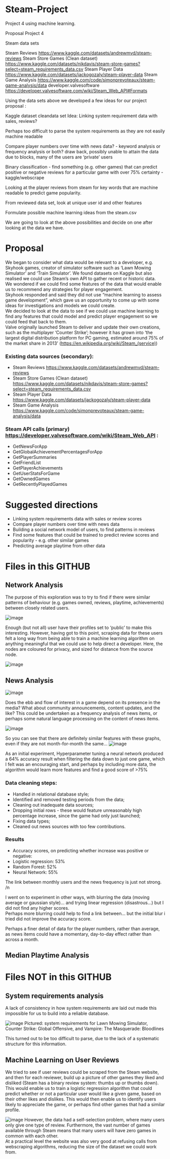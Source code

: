 # Steam-Project
Project 4 using machine learning.

Proposal Project 4

Steam data sets

Steam Reviews
https://www.kaggle.com/datasets/andrewmvd/steam-reviews
Steam Store Games (Clean dataset)
https://www.kaggle.com/datasets/nikdavis/steam-store-games?select=steam_requirements_data.csv
Steam Player Data
https://www.kaggle.com/datasets/jackogozaly/steam-player-data
Steam Game Analysis
https://www.kaggle.com/code/simonprevoteaux/steam-game-analysis/data
developer.valvesoftware
https://developer.valvesoftware.com/wiki/Steam_Web_API#Formats

Using the data sets above we developed a few ideas for our project proposal : 

Kaggle dataset cleandata set Idea: Linking system requirement data with sales, reviews? 

Perhaps too difficult to parse the system requirements as they are not easily machine readable

Compare player numbers over time with news data? - keyword analysis or frequency analysis or both?
draw back, possibly unable to attain the data due to blocks, many of the users are ‘private’ users

Binary classification - find something (e.g. other games) that can predict positive or negative reviews for a particular game with over 75% certainty - kaggle/webscrape

Looking at the player reviews from steam for key words that are machine readable to predict game popularity.

From reviewed data set, look at unique user id and other features 

Formulate possible machine learning ideas from the steam.csv 

We are going to look at the above possibilities and decide on one after looking at the data we have.

# Proposal

We began to consider what data would be relevant to a developer, e.g. Skyhook games, creator of simulator software such as ‘Lawn Mowing Simulator’ and ‘Train Simulator’.
We found datasets on Kaggle but also realised we could use Steam’s own API to gather recent or historic data.  
We wondered if we could find some features of the data that would enable us to recommend any strategies for player engagement.  
Skyhook responded and said they did not use “machine learning to assess game development”, which gave us an opportunity to come up with some ideas for investigations and models we could create.  
We decided to look at the data to see if we could use machine learning to find any features that could model and predict player engagement so we could feed that back to them.  
Valve originally launched Steam to deliver and update their own creations, such as the multiplayer ‘Counter Strike’; however it has grown into ‘the largest digital distribution platform for PC gaming, estimated around 75% of the market share in 2013’ (https://en.wikipedia.org/wiki/Steam_(service))

### Existing data sources (secondary):
* Steam Reviews https://www.kaggle.com/datasets/andrewmvd/steam-reviews 
* Steam Store Games (Clean dataset) https://www.kaggle.com/datasets/nikdavis/steam-store-games?select=steam_requirements_data.csv 
* Steam Player Data https://www.kaggle.com/datasets/jackogozaly/steam-player-data 
* Steam Game Analysis https://www.kaggle.com/code/simonprevoteaux/steam-game-analysis/data 

### Steam API calls (primary) https://developer.valvesoftware.com/wiki/Steam_Web_API :
* GetNewsForApp
* GetGlobalAchievementPercentagesForApp
* GetPlayerSummaries
* GetFriendList
* GetPlayerAchievements
* GetUserStatsForGame
* GetOwnedGames
* GetRecentlyPlayedGames

# Suggested directions

* Linking system requirements data with sales or review scores
* Compare player numbers over time with news data
* Building a social network model of users, to find patterns in reviews
* Find some features that could be trained to predict review scores and popularity - e.g. other similar games
* Predicting average playtime from other data



# Files in this GITHUB

## Network Analysis

The purpose of this exploration was to try to find if there were similar patterns of behaviour (e.g. games owned, reviews, playtime, achievements) between closely related users. 

![image](https://user-images.githubusercontent.com/98031776/187021094-e3110c81-7763-47cd-a2cf-42b1d0881b05.png)


Enough (but not all) user have their profiles set to ‘public’ to make this interesting. However, having got to this point, scraping data for these users felt a long way from being able to train a machine learning algorithm on anything meaningful that we could use to help direct a developer. Here, the nodes are coloured for privacy, and sized for distance from the source node.


![image](https://user-images.githubusercontent.com/98031776/187021107-7b29d5b0-3255-46a0-b8c0-1a50d34e1c53.png)



## News Analysis
![image](https://user-images.githubusercontent.com/98031776/187021315-1d6e913d-e2ee-498e-9a83-932e76f7c974.png)

Does the ebb and flow of interest in a game depend on its presence in the media? What about community announcements, content updates, and the like? This could be undertaken as a frequency analysis of news items, or perhaps some natural language processing on the content of news items.

![image](https://user-images.githubusercontent.com/98031776/187021329-96f7d147-7a58-4e60-86b4-cfcac9e43112.png)

So you can see that there are definitely similar features with these graphs, even if they are not month-for-month the same…
![image](https://user-images.githubusercontent.com/98031776/187021347-28ce48c4-9dfe-4a84-bc6f-10fb0cef46bb.png)

As an initial experiment, Hyperparameter tuning a neural network produced a 64% accuracy result when filtering the data down to just one game, which I felt was an encouraging start, and perhaps by including more data, the algorithm would learn more features and find a good score of >75%

### Data cleaning steps:
* Handled in relational database style;
* Identified and removed testing periods from the data;
* Cleaning out inadequate data sources;
* Dropping initial rows - these would feature unreasonably high percentage increase, since the game had only just launched;
* Fixing data types;
* Cleaned out news sources with too few contributions.

### Results
* Accuracy scores, on predicting whether increase was positive or negative:
* Logistic regression: 53%
* Random Forest: 52%
* Neural Network: 55%

The link between monthly users and the news frequency is just not strong. /n

I went on to experiment in other ways, with blurring the data (moving average or gaussian style)... and trying linear regression (disastrous…) but I did not find any higher scores.  
Perhaps more blurring could help to find a link between… but the initial blur i tried did not improve the accuracy score.

Perhaps a finer detail of data for the player numbers, rather than average, as news items could have a momentary, day-to-day effect rather than across a month.



## Median Playtime Analysis






# Files NOT in this GITHUB

## System requirements analysis

A lack of consistency in how system requirements are laid out made this impossible for us to build into a reliable database.

![image](https://user-images.githubusercontent.com/98031776/187021249-8a78ff07-233f-49ad-a08f-1e9723b36552.png)
Pictured: system requirements for Lawn Mowing Simulator, Counter Strike: Global Offensive, and Vampire: The Masquerade: Bloodlines

This turned out to be too difficult to parse, due to the lack of a systematic structure for this information.


## Machine Learning on User Reviews
We tried to see if user reviews could be scraped from the Steam website, and then for each reviewer, build up a picture of other games they liked and disliked (Steam has a binary review system: thumbs up or thumbs down). This would enable us to train a logistic regression algorithm that could predict whether or not a particular user would like a given game, based on their other likes and dislikes. This would then enable us to identify users likely to appreciate the game, or perhaps find other games that had a similar profile.


![image](https://user-images.githubusercontent.com/98031776/187021214-c7aacfe2-4788-4a48-9850-79dfc5520ac6.png)
However, the data had a self-selection problem, where many users only give one type of review. Furthermore, the vast number of games available through Steam means that many users will have zero games in common with each other.  
At a practical level the website was also very good at refusing calls from webscraping algorithms, reducing the size of the dataset we could work from.

